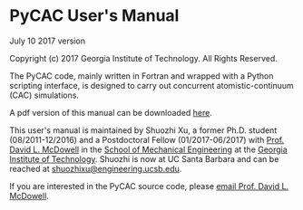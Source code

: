 # PyCAC User's Manual

July 10 2017 version

Copyright (c) 2017 Georgia Institute of Technology. All Rights Reserved.

The PyCAC code, mainly written in Fortran and wrapped with a Python scripting interface, is designed to carry out concurrent atomistic-continuum (CAC) simulations.

A pdf version of this manual can be downloaded <a href="PyCAC.pdf" target="_blank">here</a>.

This user's manual is maintained by Shuozhi Xu, a former Ph.D. student (08/2011-12/2016) and a Postdoctoral Fellow (01/2017-06/2017) with [Prof. David L. McDowell](http://www.me.gatech.edu/faculty/mcdowell) in the [School of Mechanical Engineering](http://www.me.gatech.edu) at the [Georgia Institute of Technology](www.gatech.edu). Shuozhi is now at UC Santa Barbara and can be reached at [shuozhixu@engineering.ucsb.edu](mailto:shuozhixu@engineering.ucsb.edu).

If you are interested in the PyCAC source code, please [email Prof. David L. McDowell](mailto:david.mcdowell@me.gatech.edu).
